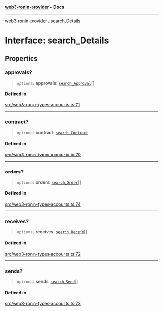 [**web3-ronin-provider**](../README.md) • **Docs**

***

[web3-ronin-provider](../globals.md) / search\_Details

# Interface: search\_Details

## Properties

### approvals?

> `optional` **approvals**: [`search_Approval`](search_Approval.md)[]

#### Defined in

[src/web3-ronin-types-accounts.ts:71](https://github.com/chuacw/web3-ronin-provider/blob/746ea3f5b1cadd8ceeca40298f62b32897e1ae69/src/web3-ronin-types-accounts.ts#L71)

***

### contract?

> `optional` **contract**: [`search_Contract`](search_Contract.md)

#### Defined in

[src/web3-ronin-types-accounts.ts:70](https://github.com/chuacw/web3-ronin-provider/blob/746ea3f5b1cadd8ceeca40298f62b32897e1ae69/src/web3-ronin-types-accounts.ts#L70)

***

### orders?

> `optional` **orders**: [`search_Order`](search_Order.md)[]

#### Defined in

[src/web3-ronin-types-accounts.ts:74](https://github.com/chuacw/web3-ronin-provider/blob/746ea3f5b1cadd8ceeca40298f62b32897e1ae69/src/web3-ronin-types-accounts.ts#L74)

***

### receives?

> `optional` **receives**: [`search_Recefe`](search_Recefe.md)[]

#### Defined in

[src/web3-ronin-types-accounts.ts:72](https://github.com/chuacw/web3-ronin-provider/blob/746ea3f5b1cadd8ceeca40298f62b32897e1ae69/src/web3-ronin-types-accounts.ts#L72)

***

### sends?

> `optional` **sends**: [`search_Send`](search_Send.md)[]

#### Defined in

[src/web3-ronin-types-accounts.ts:73](https://github.com/chuacw/web3-ronin-provider/blob/746ea3f5b1cadd8ceeca40298f62b32897e1ae69/src/web3-ronin-types-accounts.ts#L73)
